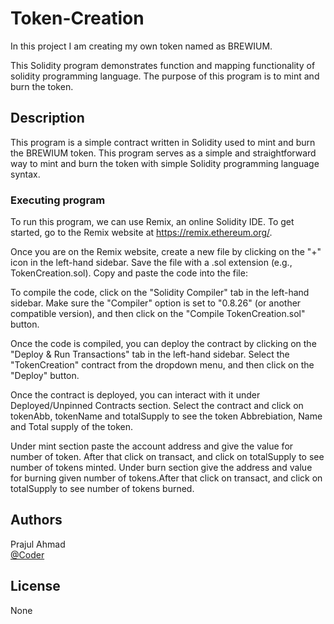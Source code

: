 # Token-Creation
In this project I am creating my own token named as BREWIUM.

This Solidity program demonstrates function and mapping functionality of solidity programming language. The purpose of this program is to mint and burn the token. 

## Description

This program is a simple contract written in Solidity used to mint and burn the BREWIUM token. This program serves as a simple and straightforward way to mint and burn the token with simple Solidity programming language syntax.

### Executing program

To run this program, we can use Remix, an online Solidity IDE. To get started, go to the Remix website at https://remix.ethereum.org/.

Once you are on the Remix website, create a new file by clicking on the "+" icon in the left-hand sidebar. Save the file with a .sol extension (e.g., TokenCreation.sol). Copy and paste the code into the file:

To compile the code, click on the "Solidity Compiler" tab in the left-hand sidebar. Make sure the "Compiler" option is set to "0.8.26" (or another compatible version), and then click on the "Compile TokenCreation.sol" button.

Once the code is compiled, you can deploy the contract by clicking on the "Deploy & Run Transactions" tab in the left-hand sidebar. Select the "TokenCreation" contract from the dropdown menu, and then click on the "Deploy" button.

Once the contract is deployed, you can interact with it under Deployed/Unpinned Contracts section. Select the contract and click on tokenAbb, tokenName and totalSupply to see the token Abbrebiation, Name and Total supply of the token.

Under mint section paste the account address and give the value for number of token. After that click on transact, and click on totalSupply to see number of tokens minted.
Under burn section give the address and value for burning given number of tokens.After that click on transact, and click on totalSupply to see number of tokens burned.

## Authors

Prajul Ahmad  
[@Coder](https://twitter.com/PrajulAhmad)


## License

None

